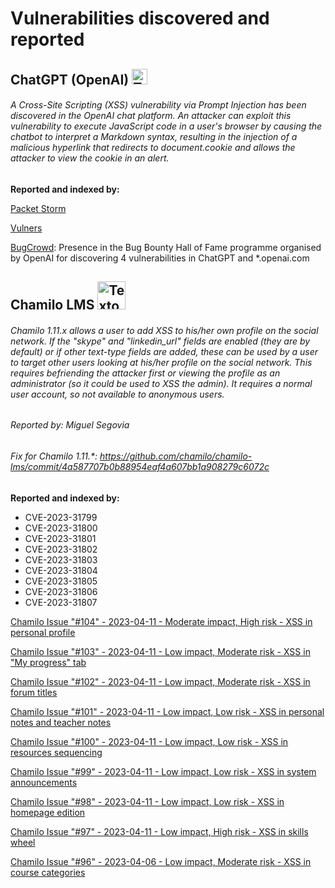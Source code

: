 # Vulnerabilities discovered and reported
## ChatGPT (OpenAI) <img src="https://upload.wikimedia.org/wikipedia/commons/thumb/0/04/ChatGPT_logo.svg/2048px-ChatGPT_logo.svg.png" alt="Texto alternativo" width="25" height="25" />

###### A Cross-Site Scripting (XSS) vulnerability via Prompt Injection has been discovered in the OpenAI chat platform. An attacker can exploit this vulnerability to execute JavaScript code in a user's browser by causing the chatbot to interpret a Markdown syntax, resulting in the injection of a malicious hyperlink that redirects to document.cookie and allows the attacker to view the cookie in an alert.

**Reported and indexed by:**

[Packet Storm](https://packetstormsecurity.com/files/171665/chatgpt-xss.txt)

[Vulners](https://vulners.com/packetstorm/PACKETSTORM:171665)

[BugCrowd](https://bugcrowd.com/openai/hall-of-fame): Presence in the Bug Bounty Hall of Fame programme organised by OpenAI for discovering 4 vulnerabilities in ChatGPT and *.openai.com

## Chamilo LMS <img src="https://play-lh.googleusercontent.com/Yk_tVHx3pqtUpwzh4dCZhqJ9bt1HYbxTz99mDxjtwJ0P50Z7A9G-BTjv_zNK1ExnKqGA" alt="Texto alternativo" width="45" height="45" />

###### Chamilo 1.11.x allows a user to add XSS to his/her own profile on the social network. If the "skype" and "linkedin_url" fields are enabled (they are by default) or if other text-type fields are added, these can be used by a user to target other users looking at his/her profile on the social network. This requires befriending the attacker first or viewing the profile as an administrator (so it could be used to XSS the admin). It requires a normal user account, so not available to anonymous users.

###### Reported by: Miguel Segovia

###### Fix for Chamilo 1.11.*: https://github.com/chamilo/chamilo-lms/commit/4a587707b0b88954eaf4a607bb1a908279c6072c

**Reported and indexed by:**

- CVE-2023-31799
- CVE-2023-31800
- CVE-2023-31801
- CVE-2023-31802
- CVE-2023-31803
- CVE-2023-31804
- CVE-2023-31805
- CVE-2023-31806
- CVE-2023-31807

[Chamilo Issue "#104" - 2023-04-11 - Moderate impact, High risk - XSS in personal profile ](https://support.chamilo.org/projects/chamilo-18/wiki/Security_issues#Issue-104-2023-04-11-Moderate-impact-High-risk-XSS-in-personal-profile)

[Chamilo Issue "#103" - 2023-04-11 - Low impact, Moderate risk - XSS in "My progress" tab](https://support.chamilo.org/projects/chamilo-18/wiki/Security_issues#Issue-103-2023-04-11-Low-impact-Moderate-risk-XSS-in-My-progress-tab)

[Chamilo Issue "#102" - 2023-04-11 - Low impact, Moderate risk - XSS in forum titles](https://support.chamilo.org/projects/chamilo-18/wiki/Security_issues#Issue-102-2023-04-11-Low-impact-Moderate-risk-XSS-in-forum-titles)

[Chamilo Issue "#101" - 2023-04-11 - Low impact, Low risk - XSS in personal notes and teacher notes](https://support.chamilo.org/projects/chamilo-18/wiki/Security_issues#Issue-101-2023-04-11-Low-impact-Low-risk-XSS-in-personal-notes-and-teacher-notes)

[Chamilo Issue "#100" - 2023-04-11 - Low impact, Low risk - XSS in resources sequencing](https://support.chamilo.org/projects/chamilo-18/wiki/Security_issues#Issue-100-2023-04-11-Low-impact-Low-risk-XSS-in-resources-sequencing)

[Chamilo Issue "#99" - 2023-04-11 - Low impact, Low risk - XSS in system announcements](https://support.chamilo.org/projects/chamilo-18/wiki/Security_issues#Issue-99-2023-04-11-Low-impact-Low-risk-XSS-in-system-announcements)

[Chamilo Issue "#98" - 2023-04-11 - Low impact, Low risk - XSS in homepage edition](https://support.chamilo.org/projects/chamilo-18/wiki/Security_issues#Issue-98-2023-04-11-Low-impact-Low-risk-XSS-in-homepage-edition)

[Chamilo Issue "#97" - 2023-04-11 - Low impact, High risk - XSS in skills wheel](https://support.chamilo.org/projects/chamilo-18/wiki/Security_issues#Issue-97-2023-04-11-Low-impact-High-risk-XSS-in-skills-wheel)

[Chamilo Issue "#96" - 2023-04-06 - Low impact, Moderate risk - XSS in course categories](https://support.chamilo.org/projects/chamilo-18/wiki/Security_issues#Issue-96-2023-04-06-Low-impact-Moderate-risk-XSS-in-course-categories)

